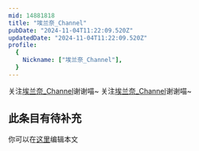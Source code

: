 ```yaml
---
mid: 14881818
title: "埃兰奈_Channel"
pubDate: "2024-11-04T11:22:09.520Z"
updatedDate: "2024-11-04T11:22:09.520Z"
profile:
  {
    Nickname: ["埃兰奈_Channel"],
  }
---
```


关注[埃兰奈_Channel](https://space.bilibili.com/14881818)谢谢喵~ 关注[埃兰奈_Channel](https://space.bilibili.com/14881818)谢谢喵~

## 此条目有待补充
你可以在[这里](https://github.com/Yuhanawa/VTuber.ICU/edit/master/src/content/v/埃兰奈_Channel/index.md)编辑本文
